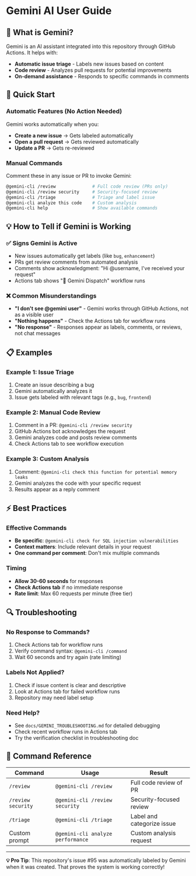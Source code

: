 # Gemini AI User Guide

## 🤖 What is Gemini?

Gemini is an AI assistant integrated into this repository through GitHub Actions. It helps with:

- **Automatic issue triage** - Labels new issues based on content
- **Code review** - Analyzes pull requests for potential improvements  
- **On-demand assistance** - Responds to specific commands in comments

## 🚀 Quick Start

### Automatic Features (No Action Needed)

Gemini works automatically when you:
- **Create a new issue** → Gets labeled automatically
- **Open a pull request** → Gets reviewed automatically  
- **Update a PR** → Gets re-reviewed

### Manual Commands

Comment these in any issue or PR to invoke Gemini:

```bash
@gemini-cli /review              # Full code review (PRs only)
@gemini-cli /review security     # Security-focused review  
@gemini-cli /triage              # Triage and label issue
@gemini-cli analyze this code    # Custom analysis
@gemini-cli help                 # Show available commands
```

## 💡 How to Tell if Gemini is Working

### ✅ Signs Gemini is Active
- New issues automatically get labels (like `bug`, `enhancement`)
- PRs get review comments from automated analysis
- Comments show acknowledgment: "Hi @username, I've received your request"
- Actions tab shows "🔀 Gemini Dispatch" workflow runs

### ❌ Common Misunderstandings
- **"I don't see @gemini user"** - Gemini works through GitHub Actions, not as a visible user
- **"Nothing happens"** - Check the Actions tab for workflow runs
- **"No response"** - Responses appear as labels, comments, or reviews, not chat messages

## 📋 Examples

### Example 1: Issue Triage
1. Create an issue describing a bug
2. Gemini automatically analyzes it
3. Issue gets labeled with relevant tags (e.g., `bug`, `frontend`)

### Example 2: Manual Code Review
1. Comment in a PR: `@gemini-cli /review security`
2. GitHub Actions bot acknowledges the request
3. Gemini analyzes code and posts review comments
4. Check Actions tab to see workflow execution

### Example 3: Custom Analysis
1. Comment: `@gemini-cli check this function for potential memory leaks`
2. Gemini analyzes the code with your specific request
3. Results appear as a reply comment

## ⚡ Best Practices

### Effective Commands
- **Be specific**: `@gemini-cli check for SQL injection vulnerabilities`
- **Context matters**: Include relevant details in your request
- **One command per comment**: Don't mix multiple commands

### Timing
- **Allow 30-60 seconds** for responses
- **Check Actions tab** if no immediate response
- **Rate limit**: Max 60 requests per minute (free tier)

## 🔍 Troubleshooting

### No Response to Commands?
1. Check Actions tab for workflow runs
2. Verify command syntax: `@gemini-cli /command`
3. Wait 60 seconds and try again (rate limiting)

### Labels Not Applied?
1. Check if issue content is clear and descriptive
2. Look at Actions tab for failed workflow runs
3. Repository may need label setup

### Need Help?
- See `docs/GEMINI_TROUBLESHOOTING.md` for detailed debugging
- Check recent workflow runs in Actions tab
- Try the verification checklist in troubleshooting doc

## 🎯 Command Reference

| Command | Usage | Result |
|---------|-------|---------|
| `/review` | `@gemini-cli /review` | Full code review of PR |
| `/review security` | `@gemini-cli /review security` | Security-focused review |
| `/triage` | `@gemini-cli /triage` | Label and categorize issue |
| Custom prompt | `@gemini-cli analyze performance` | Custom analysis request |

---

**💡 Pro Tip**: This repository's issue #95 was automatically labeled by Gemini when it was created. That proves the system is working correctly!